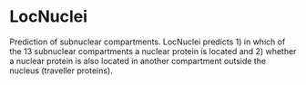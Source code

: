 # LocNuclei
Prediction of subnuclear compartments.
LocNuclei predicts 1) in which of the 13 subnuclear compartments a nuclear protein is located and 2) whether a nuclear protein is also located in another compartment outside the nucleus (traveller proteins).
